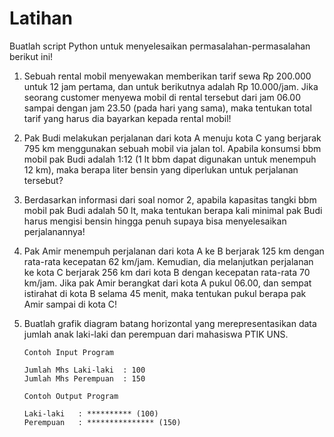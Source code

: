 # Latihan
Buatlah script Python untuk menyelesaikan permasalahan-permasalahan berikut ini!

1.	Sebuah rental mobil menyewakan memberikan tarif sewa Rp 200.000 untuk 12 jam pertama, dan untuk berikutnya adalah Rp 10.000/jam. Jika seorang customer menyewa mobil di rental tersebut dari jam 06.00 sampai dengan jam 23.50 (pada hari yang sama), maka tentukan total tarif yang harus dia bayarkan kepada rental mobil!
2.	Pak Budi melakukan perjalanan dari kota A menuju kota C yang berjarak 795 km menggunakan sebuah mobil via jalan tol. Apabila konsumsi bbm mobil pak Budi adalah 1:12 (1 lt bbm dapat digunakan untuk menempuh 12 km), maka berapa liter bensin yang diperlukan untuk perjalanan tersebut?
3.	Berdasarkan informasi dari soal nomor 2, apabila kapasitas tangki bbm mobil pak Budi adalah 50 lt, maka tentukan berapa kali minimal pak Budi harus mengisi bensin hingga penuh supaya bisa menyelesaikan perjalanannya!
4.	Pak Amir menempuh perjalanan dari kota A ke B berjarak 125 km dengan rata-rata kecepatan 62 km/jam. Kemudian, dia melanjutkan perjalanan ke kota C berjarak 256 km dari kota B dengan kecepatan rata-rata 70 km/jam. Jika pak Amir berangkat dari kota A pukul 06.00, dan sempat istirahat di kota B selama 45 menit, maka tentukan pukul berapa pak Amir sampai di kota C!
5.	Buatlah grafik diagram batang horizontal yang merepresentasikan data jumlah anak laki-laki dan perempuan dari mahasiswa PTIK UNS. 

        Contoh Input Program

        Jumlah Mhs Laki-laki  : 100
        Jumlah Mhs Perempuan  : 150

        Contoh Output Program

        Laki-laki   : ********** (100)
        Perempuan   : *************** (150)

